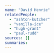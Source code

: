 ```yaml
---
name: "David Henrie"
relatedPeople:
  - "ashton-kutcher"
  - "vanilla-ice"
  - "hugh-grant"
  - "paul-rudd"
sources: []
summaries:
---
```


